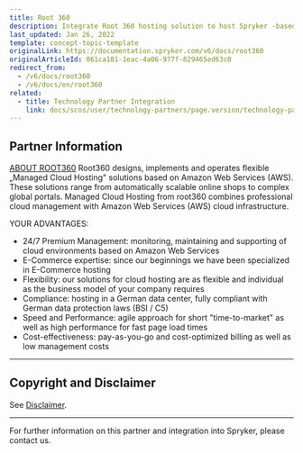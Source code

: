 ```yaml
---
title: Root 360
description: Integrate Root 360 hosting solution to host Spryker -based project
last_updated: Jan 26, 2022
template: concept-topic-template
originalLink: https://documentation.spryker.com/v6/docs/root360
originalArticleId: 061ca181-1eac-4a06-977f-829465ed63c0
redirect_from:
  - /v6/docs/root360
  - /v6/docs/en/root360
related:
  - title: Technology Partner Integration
    link: docs/scos/user/technology-partners/page.version/technology-partner-integration.html
---
```


## Partner Information

[ABOUT ROOT360](https://www.root360.de/) 
 Root360 designs, implements and operates flexible „Managed Cloud Hosting" solutions based on Amazon Web Services (AWS). These solutions range from automatically scalable online shops to complex global portals. Managed Cloud Hosting from root360 combines professional cloud management with Amazon Web Services (AWS) cloud infrastructure. 

YOUR ADVANTAGES: 

* 24/7 Premium Management: monitoring, maintaining and supporting of cloud environments based on Amazon Web Services
* E-Commerce expertise: since our beginnings we have been specialized in E-Commerce hosting
* Flexibility: our solutions for cloud hosting are as flexible and individual as the business model of your company requires
* Compliance: hosting in a German data center, fully compliant with German data protection laws (BSI / C5)
* Speed and Performance: agile approach for short "time-to-market" as well as high performance for fast page load times
* Cost-effectiveness: pay-as-you-go and cost-optimized billing as well as low management costs 
---

## Copyright and Disclaimer

See [Disclaimer](https://github.com/spryker/spryker-documentation).

---
For further information on this partner and integration into Spryker, please contact us.

<div class="hubspot-form js-hubspot-form" data-portal-id="2770802" data-form-id="163e11fb-e833-4638-86ae-a2ca4b929a41" id="hubspot-1"></div>





